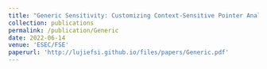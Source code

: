```yaml
---
title: "Generic Sensitivity: Customizing Context-Sensitive Pointer Analysis for Generics"
collection: publications
permalink: /publication/Generic
date: 2022-06-14
venue: 'ESEC/FSE'
paperurl: 'http://lujiefsi.github.io/files/papers/Generic.pdf'
---
```

